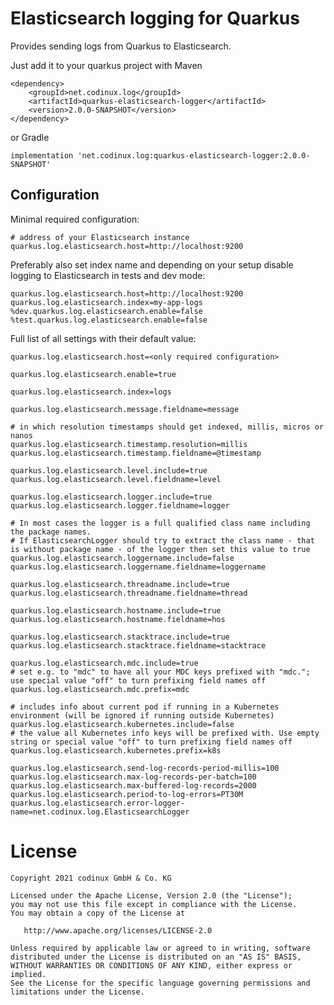 # Elasticsearch logging for Quarkus

Provides sending logs from Quarkus to Elasticsearch.

Just add it to your quarkus project with Maven

```
<dependency>
    <groupId>net.codinux.log</groupId>
    <artifactId>quarkus-elasticsearch-logger</artifactId>
    <version>2.0.0-SNAPSHOT</version>
</dependency>
```

or Gradle

```
implementation 'net.codinux.log:quarkus-elasticsearch-logger:2.0.0-SNAPSHOT'
```

## Configuration

Minimal required configuration:
```
# address of your Elasticsearch instance
quarkus.log.elasticsearch.host=http://localhost:9200
```

Preferably also set index name and depending on your setup disable logging to Elasticsearch in tests and dev mode:
```
quarkus.log.elasticsearch.host=http://localhost:9200
quarkus.log.elasticsearch.index=my-app-logs
%dev.quarkus.log.elasticsearch.enable=false
%test.quarkus.log.elasticsearch.enable=false
```

Full list of all settings with their default value:
```
quarkus.log.elasticsearch.host=<only required configuration>

quarkus.log.elasticsearch.enable=true

quarkus.log.elasticsearch.index=logs

quarkus.log.elasticsearch.message.fieldname=message

# in which resolution timestamps should get indexed, millis, micros or nanos
quarkus.log.elasticsearch.timestamp.resolution=millis
quarkus.log.elasticsearch.timestamp.fieldname=@timestamp

quarkus.log.elasticsearch.level.include=true
quarkus.log.elasticsearch.level.fieldname=level

quarkus.log.elasticsearch.logger.include=true
quarkus.log.elasticsearch.logger.fieldname=logger

# In most cases the logger is a full qualified class name including the package names.
# If ElasticsearchLogger should try to extract the class name - that is without package name - of the logger then set this value to true
quarkus.log.elasticsearch.loggername.include=false
quarkus.log.elasticsearch.loggername.fieldname=loggername

quarkus.log.elasticsearch.threadname.include=true
quarkus.log.elasticsearch.threadname.fieldname=thread

quarkus.log.elasticsearch.hostname.include=true
quarkus.log.elasticsearch.hostname.fieldname=hos

quarkus.log.elasticsearch.stacktrace.include=true
quarkus.log.elasticsearch.stacktrace.fieldname=stacktrace

quarkus.log.elasticsearch.mdc.include=true
# set e.g. to "mdc" to have all your MDC keys prefixed with "mdc."; use special value "off" to turn prefixing field names off
quarkus.log.elasticsearch.mdc.prefix=mdc

# includes info about current pod if running in a Kubernetes environment (will be ignored if running outside Kubernetes)
quarkus.log.elasticsearch.kubernetes.include=false
# the value all Kubernetes info keys will be prefixed with. Use empty string or special value "off" to turn prefixing field names off
quarkus.log.elasticsearch.kubernetes.prefix=k8s

quarkus.log.elasticsearch.send-log-records-period-millis=100
quarkus.log.elasticsearch.max-log-records-per-batch=100
quarkus.log.elasticsearch.max-buffered-log-records=2000
quarkus.log.elasticsearch.period-to-log-errors=PT30M
quarkus.log.elasticsearch.error-logger-name=net.codinux.log.ElasticsearchLogger
```


# License

    Copyright 2021 codinux GmbH & Co. KG

    Licensed under the Apache License, Version 2.0 (the "License");
    you may not use this file except in compliance with the License.
    You may obtain a copy of the License at

       http://www.apache.org/licenses/LICENSE-2.0

    Unless required by applicable law or agreed to in writing, software
    distributed under the License is distributed on an "AS IS" BASIS,
    WITHOUT WARRANTIES OR CONDITIONS OF ANY KIND, either express or implied.
    See the License for the specific language governing permissions and
    limitations under the License.